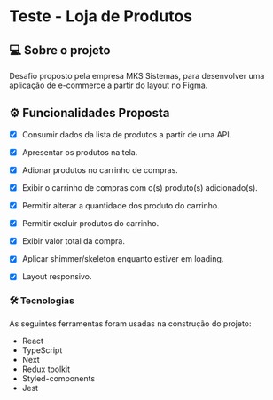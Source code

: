 # Teste - Loja de Produtos

## 💻 Sobre o projeto

Desafio proposto pela empresa MKS Sistemas, para desenvolver uma aplicação de e-commerce a partir do layout no Figma.

## ⚙️ Funcionalidades Proposta

- [x] Consumir dados da lista de produtos a partir de uma API.
- [x] Apresentar os produtos na tela.
- [x] Adionar produtos no carrinho de compras.
- [x] Exibir o carrinho de compras com o(s) produto(s)  adicionado(s).
- [x] Permitir alterar a quantidade dos produto do carrinho.
- [x] Permitir excluir produtos do carrinho.
- [x] Exibir valor total da compra.
- [x] Aplicar shimmer/skeleton enquanto estiver em loading.
- [x] Layout responsivo.


### 🛠 Tecnologias

As seguintes ferramentas foram usadas na construção do projeto:

- React
- TypeScript
- Next
- Redux toolkit
- Styled-components
- Jest

